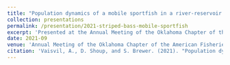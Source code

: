 ```yaml
---
title: "Population dynamics of a mobile sportfish in a river-reservoir complex"
collection: presentations
permalink: /presentation/2021-striped-bass-mobile-sportfish
excerpt: 'Presented at the Annual Meeting of the Oklahoma Chapter of the American Fisheries Society, discussing the population dynamics of a mobile sportfish in a river-reservoir complex.'
date: 2021-09
venue: 'Annual Meeting of the Oklahoma Chapter of the American Fisheries Society, Virtual'
citation: 'Vaisvil, A., D. Shoup, and S. Brewer. (2021). "Population dynamics of a mobile sportfish in a river-reservoir complex." Annual Meeting of the Oklahoma Chapter of the American Fisheries Society, Virtual.'
---
```

